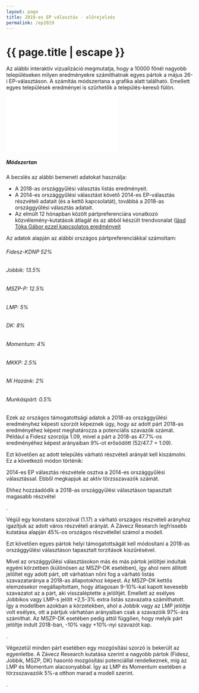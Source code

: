 ```yaml
---
layout: page
title: 2019-es EP választás - előrejelzés
permalink: /ep2019
---
```


<h1 class="page-title">{{ page.title | escape }}</h1>

<div class="section">
   <div class="row">
          <div class="col s12">

<hp>Az alábbi interaktív vizualizáció megmutatja, hogy a 10000 főnél nagyobb településeken milyen eredményekre számíthatnak egyes pártok a május 26-i EP-választáson. A számítás módszertana a grafika alatt található. Emellett egyes települések eredményei is szűrhetők a település-kereső fülön.</p>


<iframe src="src="https://datastudio.google.com/embed/reporting/1-aA0JuK2xfM-sSzFM7UiKsKN63qOJ3hR/page/vqkp" frameborder="0" style="border:0" allowfullscreen style="width: 100%;  height: 80vh; object-fit: contain"></iframe>


<h5>Módszertan</h5>
<p>A becslés az alábbi bemeneti adatokat használja:</p>
<ul><li>A 2018-as országgyűlési választás listás eredményeit.</li>
<li>A 2014-es országgyűlési választást követő 2014-es EP-választás részvételi adatait (és a kettő kapcsolatát), továbbá a 2018-as országgyűlési választás adatait.</li>
<li>Az elmúlt 12 hónapban közölt pártpreferenciára vonatkozó közvélemény-kutatások átlagát és az abból készült trendvonalat (<a href="https://www.facebook.com/photo.php?fbid=2236741046446053&set=a.351042188349291&type=3)">lásd Tóka Gábor ezzel kapcsolatos eredményeit</a></li>
</ul>
<p>Az adatok alapján az alábbi országos pártpreferenciákkal számoltam:</p>
<h6>Fidesz-KDNP 52%</h6>
<h6>Jobbik: 13.5%</h6>
<h6>MSZP-P: 12.5%</h6>
<h6>LMP: 5%</h6>
<h6>DK: 8%</h6>
<h6>Momentum: 4%</h6>
<h6>MKKP: 2.5%</h6>
<h6>Mi Hazánk: 2%</h6>
<h6>Munkáspárt: 0.5%</h6>

<p>Ezek az országos támogatottsági adatok a 2018-as országgyűlési eredményhez képesti szorzót képeznek úgy, hogy az adott párt 2018-as eredményéhez képest meghatározza a potenciális szavazók számát. Például a Fidesz szorzója 1.09, mivel a párt a 2018-as 47.7%-os eredményéhez képest arányaiban 9%-ot erősödött (52/47.7 = 1.09).</p>
<p>Ezt követően az adott település várható részvételi arányát kell kiszámolni. Ez a következő módon történik:</p>
<p>2014-es EP választás részvétele osztva a 2014-es országgyűlési választással. Ebből megkapjuk az aktív törzsszavazók számát.</p>
<p>Ehhez hozzáadódik a 2018-as országgyűlési választáson tapasztalt magasabb részvétel</p>.
<p>Végül egy konstans szorzóval (1.17) a várható országos részvételi arányhoz igazítjuk az adott város részvételi arányát. A Závecz Research legfrissebb kutatása alapján 45%-os országos részvétellel számol a modell.</p>

<p>Ezt követően egyes pártok helyi támogatottságát kell módosítani a 2018-as országgyűlési választáson tapasztalt torzítások kiszűrésével.</p>
<p>Mivel az országgyűlési választásokon más és más pártok jelöltjei indultak egyéni körzetben (különösen az MSZP-DK esetében), így ahol nem állított jelöltet egy adott párt, ott várhatóan nőni fog a várható listás szavazataránya a 2018-as állapotokhoz képest. Az MSZP-DK kettős elemzésekor megállapítottam, hogy átlagosan 9-10%-kal kapott kevesebb szavazatot az a párt, aki visszaléptette a jelöltjét. Emellett az esélyes Jobbikos vagy LMP-s jelölt +2,5-3% extra listás szavazatra számíthatott. Így a modellben azokban a körzetekben, ahol a Jobbik vagy az LMP jelöltje volt esélyes, ott a pártjuk várhatóan arányaiban csak a szavazóik 97%-ára számíthat. Az MSZP-DK esetében pedig attól függően, hogy melyik párt jelöltje indult 2018-ban, -10% vagy +10%-nyi szavazót kap.</p>.

<p>Végezetül minden párt esetében egy mozgósítási szorzó is bekerült az egyenletbe. A Závecz Research kutatása szerint a nagyobb pártok (Fidesz, Jobbik, MSZP, DK) hasonló mozgósítási potenciállal rendelkeznek, míg az LMP és Momentum alacsonyabbal. Így az LMP és Momentum esetében a törzsszavazóik 5%-a otthon marad a modell szerint.</p>.

</div>	
</div>		
</div>		



